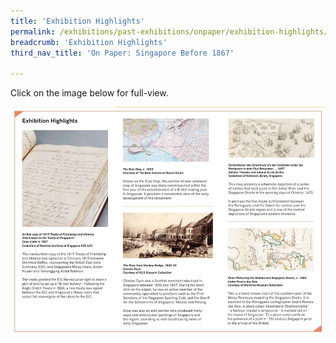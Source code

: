 ```yaml
---
title: 'Exhibition Highlights'
permalink: /exhibitions/past-exhibitions/onpaper/exhibition-highlights/
breadcrumb: 'Exhibition Highlights'
third_nav_title: 'On Paper: Singapore Before 1867'

---
```



<p>Click on the image below for full-view.</p>

<a href="/images/event-images/onpaper/On-Paper-exhibition-highlights-high.jpg"><img src="/images/event-images/onpaper/On-Paper-exhibition-highlights-low.jpg" alt="An image with selected exhibition artefacts and its brief information."></a>
